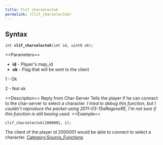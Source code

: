 ```yaml
---
title: Clif charselectok
permalink: /Clif_charselectok/
---
```


Syntax
------

`int `**`clif_charselectok`**`(int id, uint8 ok);`

==Parameters==

-   **id** - Player's map_id
-   **ok** - Flag that will be sent to the client


1 - Ok

2 - Not ok

==Description== Reply from Char-Server
Tells the player if he can connect to the char-server to select a character.
*I tried to debug this function, but I couldn't reproduce the packet using 2011-03-15aRagexeRE, I'm not sure if this function is still beeing used.*
==Example==

`clif_charselectok(2000001, 1);`

The client of the player id 2000001 would be able to connect to select a character.
[Category:Source_Functions](Category:Source_Functions)